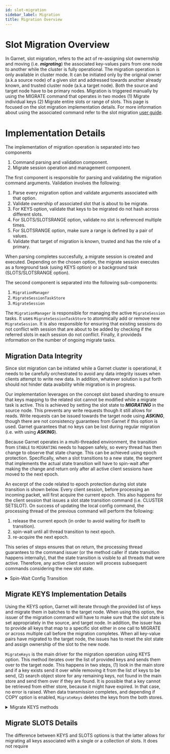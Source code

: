 ```yaml
---
id: slot-migration
sidebar_label: Migration
title: Migration Overview
---
```


# Slot Migration Overview

In Garnet, slot migration, refers to the act of re-assigning slot ownernship and moving (i.e. ***migrating***) the associated key-values pairs from one node to another while the cluster is fully operational.
The migration operation is only available in cluster mode.
It can be initiated only by the original owner (a.k.a source node) of a given slot and addressed towards another already known, and trusted cluster node (a.k.a target node).
Both the source and target node have to be primary nodes.
Migration is triggered manually by using the MIGRATE command that operates in two modes (1) Migrate individual keys (2) Migrate entire slots or range of slots.
This page is focused on the slot migration implementation details.
For more information about using the associated command refer to the slot migration [user guide](../../cluster/key-migration).


# Implementation Details

The implementation of migration operation is separated into two components

1. Command parsing and validation component.
2. Migrate session operation and management component.


The first component is responsible for parsing and validating the migration command arguments.
Validation involves the following:

1. Parse every migration option and validate arguments associated with that option.
2. Validate ownership of associated slot that is about to be migrate.
3. For KEYS option, validate that keys to be migrated do not hash across different slots.
4. For SLOTS/SLOTSRANGE option, validate no slot is referenced multiple times.
5. For SLOTSRANGE option, make sure a range is defined by a pair of values.
6. Validate that target of migration is known, trusted and has the role of a primary.

When parsing completes succesfully, a migrate session is created and executed.
Depending on the chosen option, the migrate session executes as a foreground task (using KEYS option) or a background task (SLOTS/SLOTSRANGE option).

The second component is separated into the following sub-components:

1. ```MigrationManager```
2. ```MigrateSessionTaskStore```
3. ```MigrateSession```

The ```MigrationManager``` is responsible for managing the active ```MigrateSession``` tasks.
It uses ```MigrateSessionTaskStore``` to atommically add or remove new ```MigrateSession```.
It is also responsible for ensuring that existing sessions do not conflict with session that are about to be added by checking if the referred slots in each session do not conflict.
Finally, it provideds information on the number of ongoing migrate tasks.

## Migration Data Integrity

Since slot migration can be initiated while a Garnet cluster is operational, it needs to be carefully orchestrated to avoid any data integrity issues when clients attempt to write new data.
In addition, whatever solution is put forth should not hinder data avaibility while migration is in progress.

Our implementation leverages on the concept slot based sharding to ensure that keys mapping to the related slot cannot be modified while a migrate task is active.
This is achieved by setting the slot state to ***MIGRATING*** in the source node.
This prevents any write requests though it still allows for reads.
Write requests can be issued towards the target node using ***ASKING***, though there are not consistency guarantees from Garnet if this option is used.
Garnet guarantees that no keys can be lost during regular migration (i.e. with using ***ASKING***).

Because Garnet operates in a multi-threaded environment, the transition from ```STABLE``` to ```MIGRATING``` needs to happen safely, so every thread has then change to observe that state change.
This can be achieved using epoch protection.
Specifically, when a slot transitions to a new state, the segment that implements the actual state transition will have to spin-wait after making the change and return only after all active client sessions have moved to the next epoch.

An excerpt of the code related to epoch protection during slot state transition is shown below.
Every client session, before processing an incoming packet, will first acquire the current epoch.
This also happens for the client session that issues a slot state transition command (i.e. CLUSTER SETSLOT).
On success of updating the local config command, the processing thread of the previous command will perform the following:

1. release the current epoch (in order to avoid waiting for itselft to transition).
2. spin-wait until all thread transition to next epoch.
3. re-acquire the next epoch.

This series of steps ensures that on return, the processing thread guarantees to the command issuer (or the method caller if state transition happens internally), that the state transition is visible to all threads that were active.
Therefore, any active client session will process subsequent commands considering the new slot state.

<details>
        <summary>Spin-Wait Config Transition</summary>
        ```bash
        .
        .
        .
        clusterSession?.AcquireCurrentEpoch();
        .
        .
        .

            case SlotState.MIGRATING:
                setSlotsSucceeded = clusterProvider.clusterManager.TryPrepareSlotForMigration(slot, nodeid, out errorMessage);
                break;            
        
        .
        .
        .
        
        if (setSlotsSucceeded)
        {
            UnsafeWaitForConfigTransition();

            while (!RespWriteUtils.WriteDirect(CmdStrings.RESP_OK, ref dcurr, dend))
                SendAndReset();
        }

        .
        .
        .

        /// <summary>
        /// Release epoch, wait for config transition and re-acquire the epoch
        /// </summary>
        public void UnsafeWaitForConfigTransition()
        {
            ReleaseCurrentEpoch();
            clusterProvider.WaitForConfigTransition();
            AcquireCurrentEpoch();
        }

        /// <summary>
        /// Wait for config transition
        /// </summary>
        /// <returns></returns>
        internal bool WaitForConfigTransition()
        {
            var server = storeWrapper.GetServer();
            BumpCurrentEpoch();
            while (true)
            {
            retry:
                var currentEpoch = GarnetCurrentEpoch;
                Thread.Yield();
                var sessions = server.ActiveClusterSessions();
                foreach (var s in sessions)
                {
                    var entryEpoch = s.LocalCurrentEpoch;
                    if (entryEpoch != 0 && entryEpoch >= currentEpoch)
                        goto retry;
                }
                break;
            }
            return true;
        }        
        ```
</details>



<!-- During migration, the slot state is transient, and the owner node can serve only read requests.
The target of migration can potentially serve write requests to that specific slot using the appropriate RESP command.
In this case, the original owner maintains ownership but needs to redirect clients to target node for write requests.
To achieve this, we use _workerId when implementing the redirection logic and workerId property for everything else. -->


## Migrate KEYS Implementation Details

Using the KEYS option, Garnet will iterate through the provided list of keys and migrate them in batches to the target node.
When using this option, the issuer of the migration command will have to make sure that the slot state is set appropriately in the source, and target node.
In addition, the issuer has to provide all keys that map to a specific slot either in one call to MIGRATE or across multiple call before the migration completes.
When all key-value pairs have migrated to the target node, the issues has to reset the slot state and assign ownership of the slot to the new node.

```MigrateKeys``` is the main driver for the migration operation using KEYS option.
This method iterates over the list of provided keys and sends them over to the target node.
This happens in two steps, (1) look in the main store and if a key exists send it over while removing it from the list of keys to be send, (2) search object store for any remaining keys, not found in the main store and send them over if they are found.
It is possible that a key cannot be retrieved from either store, because it might have expired.
In that case, no error is raised.
When data transmission completes, and depending if COPY option is enabled, ```MigrateKeys``` deletes the keys from the both stores.

<details>
        <summary>Migrate KEYS methods</summary>
        ```bash
        /// <summary>
        /// Method used to migrate individual keys from main store to target node.
        /// Used for MIGRATE KEYS option
        /// </summary>
        /// <param name="keysWithSize">List of pairs of address to the network receive buffer, key size </param>
        /// <param name="objectStoreKeys">Output keys not found in main store so we can scan the object store next</param>
        /// <returns>True on success, false otherwise</returns>
        private bool MigrateKeysFromMainStore(ref List<(long, long)> keysWithSize, out List<(long, long)> objectStoreKeys);

        /// <summary>
        /// Method used to migrate individual keys from object store to target node.
        /// Used for MIGRATE KEYS option
        /// </summary>
        /// <param name="objectStoreKeys">List of pairs of address to the network receive buffer, key size that were not found in main store</param>
        /// <returns>True on success, false otherwise</returns>
        private bool MigrateKeysFromObjectStore(ref List<(long, long)> objectStoreKeys);
        
        /// <summary>
        /// Method used to migrate keys from main and object stores.
        /// Used for MIGRATE KEYS option
        /// </summary>
        public bool MigrateKeys();
        ```
</details>

## Migrate SLOTS Details

The difference between KEYS and SLOTS options is that the latter allows for migrating all keys associated with a single or a collection of slots.
It does not require
